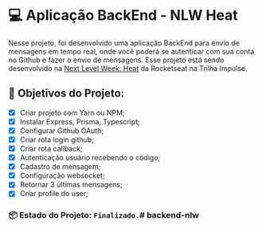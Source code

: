 # :computer: Aplicação BackEnd - NLW Heat

Nesse projeto, foi desenvolvido uma aplicação BackEnd para envio de mensagens em tempo real, onde você poderá se autenticar com sua conta no Github e fazer o envio de mensagens. Esse projeto está sendo desenvolvido na [Next Level Week: Heat](https://nextlevelweek.com/) da Rocketseat na Trilha Impulse.

## :scroll: Objetivos do Projeto:

- [x] Criar projeto com Yarn ou NPM;
- [x] Instalar Express, Prisma, Typescript;
- [x] Configurar Github OAuth;
- [x] Criar rota login github;
- [x] Criar rota callback;
- [x] Autenticação usuário recebendo o código;
- [x] Cadastro de mensagem;
- [x] Configuração websocket;
- [x] Retornar 3 últimas mensagens;
- [x] Criar profile do user;

### :package: **Estado do Projeto:** `Finalizado.`# backend-nlw
